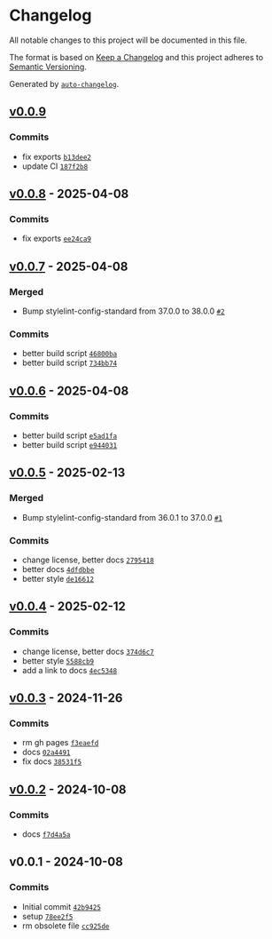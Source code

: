 # Changelog

All notable changes to this project will be documented in this file.

The format is based on [Keep a Changelog](https://keepachangelog.com/en/1.0.0/)
and this project adheres to [Semantic Versioning](https://semver.org/spec/v2.0.0.html).

Generated by [`auto-changelog`](https://github.com/CookPete/auto-changelog).

## [v0.0.9](https://github.com/substrate-system/a11y/compare/v0.0.8...v0.0.9)

### Commits

- fix exports [`b13dee2`](https://github.com/substrate-system/a11y/commit/b13dee28c791a7d44df68f308f1a095fbeb36323)
- update CI [`187f2b8`](https://github.com/substrate-system/a11y/commit/187f2b8a5ac7bb37707b3a82dacd82a181f21fea)

## [v0.0.8](https://github.com/substrate-system/a11y/compare/v0.0.7...v0.0.8) - 2025-04-08

### Commits

- fix exports [`ee24ca9`](https://github.com/substrate-system/a11y/commit/ee24ca941f148db24a48065107733dbc1abbd56d)

## [v0.0.7](https://github.com/substrate-system/a11y/compare/v0.0.6...v0.0.7) - 2025-04-08

### Merged

- Bump stylelint-config-standard from 37.0.0 to 38.0.0 [`#2`](https://github.com/substrate-system/a11y/pull/2)

### Commits

- better build script [`46800ba`](https://github.com/substrate-system/a11y/commit/46800bab7ea0a80804e7864e13d91f0edf86f188)
- better build script [`734bb74`](https://github.com/substrate-system/a11y/commit/734bb744651c1a65c315919155c9b33a7650ecc5)

## [v0.0.6](https://github.com/substrate-system/a11y/compare/v0.0.5...v0.0.6) - 2025-04-08

### Commits

- better build script [`e5ad1fa`](https://github.com/substrate-system/a11y/commit/e5ad1fa70b618eaea98ec56112632fa14b34836f)
- better build script [`e944031`](https://github.com/substrate-system/a11y/commit/e9440311cef3cfaf859665ccbab68dc4ea3b058f)

## [v0.0.5](https://github.com/substrate-system/a11y/compare/v0.0.4...v0.0.5) - 2025-02-13

### Merged

- Bump stylelint-config-standard from 36.0.1 to 37.0.0 [`#1`](https://github.com/substrate-system/a11y/pull/1)

### Commits

- change license, better docs [`2795418`](https://github.com/substrate-system/a11y/commit/2795418ee18b09a710290539396937bdf1159fea)
- better docs [`4dfdbbe`](https://github.com/substrate-system/a11y/commit/4dfdbbe7dbedf5878d2683f366871ed6dc4433e5)
- better style [`de16612`](https://github.com/substrate-system/a11y/commit/de166121820154a93732fc2d7b59a129d8340ae2)

## [v0.0.4](https://github.com/substrate-system/a11y/compare/v0.0.3...v0.0.4) - 2025-02-12

### Commits

- change license, better docs [`374d6c7`](https://github.com/substrate-system/a11y/commit/374d6c703bde1ee5a89d50c28d9805a55f354bf6)
- better style [`5588cb9`](https://github.com/substrate-system/a11y/commit/5588cb9a88fd8ae7b4c77f659434300fd8b1e788)
- add a link to docs [`4ec5348`](https://github.com/substrate-system/a11y/commit/4ec5348110efd3e87aac48b2be52529f3376ee35)

## [v0.0.3](https://github.com/substrate-system/a11y/compare/v0.0.2...v0.0.3) - 2024-11-26

### Commits

- rm gh pages [`f3eaefd`](https://github.com/substrate-system/a11y/commit/f3eaefd1689e45118bd3092fc145dbcb398b8c3b)
- docs [`02a4491`](https://github.com/substrate-system/a11y/commit/02a4491a0a8b83a6e5dd9980606244ce14741d3c)
- fix docs [`38531f5`](https://github.com/substrate-system/a11y/commit/38531f593d126935073407f6a3caecb945fb8011)

## [v0.0.2](https://github.com/substrate-system/a11y/compare/v0.0.1...v0.0.2) - 2024-10-08

### Commits

- docs [`f7d4a5a`](https://github.com/substrate-system/a11y/commit/f7d4a5a36cc2285e2322574ac0775113965cb510)

## v0.0.1 - 2024-10-08

### Commits

- Initial commit [`42b9425`](https://github.com/substrate-system/a11y/commit/42b942526b65bc9166894d360b2af54729e206b9)
- setup [`78ee2f5`](https://github.com/substrate-system/a11y/commit/78ee2f511f93bcd75c97b3365eea88098c25eec9)
- rm obsolete file [`cc925de`](https://github.com/substrate-system/a11y/commit/cc925de250df0e33cc2e91b57204bbcd7a01c6b8)
